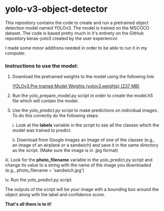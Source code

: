 # yolo-v3-object-detector

This repository contains the code to create and run a pretrained object
detection model named YOLOv3. The model is trained on the MSCOCO dataset.
The code is based pretty much in it's entirety on the GitHub repository
keras-yolo3 created by the user experiencor.

I made some minor additions needed in order to be able to run it in my computer.




### Instructions to use the model:

1. Download the pretrained weights to the model using the following link:

   <a href="https://pjreddie.com/media/files/yolov3.weights">YOLOv3
   Pre-trained Model Weights (yolov3.weights) (237 MB)</a>

2. Run the yolo_prepare_model.py script in order to create the model.h5 file
   which will contain the model.

3. Use the yolo_predict.py script to make predictions on individual images. To
   do this correctly do the following steps:

   i. Look at the **labels** variable in the script to see all the classes
      which the model was trained to predict.

   ii. Download from Google Images an image of one of the classes (e.g., an
      image of an airplane or a sandwich) and save it in the same directory as
      the script. (Make sure the image is in .jpg format)

  iii. Look for the **photo_filename** variable in the yolo_predict.py script
       and change its value to a string with the name of the image you
       downloaded (e.g., photo_filename = 'sandwich.jpg')

  iv. Run the yolo_predict.py script.

The outputs of the script will be your image with a bounding box around the
object along with the label and confidence score.


**That's all there is to it!**
